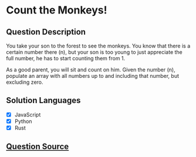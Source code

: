 # Count the Monkeys!

## Question Description

You take your son to the forest to see the monkeys. You know that there is a certain number there (n), but your son is too young to just appreciate the full number, he has to start counting them from 1.

As a good parent, you will sit and count on him. Given the number (n), populate an array with all numbers up to and including that number, but excluding zero.

## Solution Languages

- [x] JavaScript
- [x] Python
- [x] Rust

## [Question Source](https://www.codewars.com/kata/56f69d9f9400f508fb000ba7)
